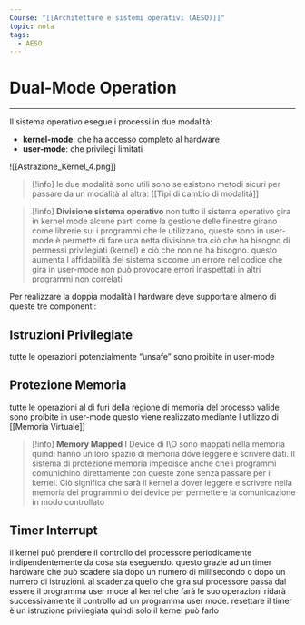 ```yaml
---
Course: "[[Architetture e sistemi operativi (AESO)]]"
topic: nota
tags:
  - AESO
---
```

# Dual-Mode Operation
---
Il sistema operativo esegue i processi  in due modalità:
- **kernel-mode**:  che ha accesso completo al hardware
- **user-mode**: che privilegi limitati

![[Astrazione_Kernel_4.png]]
> [!info]
> le due modalità sono utili sono se esistono metodi sicuri per passare da un modalità al altra: [[Tipi di cambio di modalità]]

>[!info] **Divisione sistema operativo**
non tutto il sistema operativo gira in kernel mode alcune parti come la gestione delle finestre girano come librerie sui i programmi che le utilizzano, queste sono in user-mode è permette di fare una netta divisione tra ciò che ha bisogno di permessi privilegiati (kernel) e ciò che non ne ha bisogno. questo aumenta l affidabilità del sistema siccome un errore nel codice che gira in user-mode non può provocare errori inaspettati in altri programmi non correlati

Per realizzare la doppia modalità l hardware deve supportare almeno di queste tre componenti:

## Istruzioni Privilegiate

 tutte le operazioni potenzialmente “unsafe”  sono proibite in user-mode

## Protezione Memoria

tutte le operazioni al di furi della regione di memoria del processo valide sono proibite in user-mode questo viene realizzato mediante l utilizzo di [[Memoria Virtuale]]


>[!info]  **Memory Mapped**
I Device di I\O sono mappati nella memoria quindi hanno un loro spazio di memoria dove leggere e scrivere dati. Il sistema di protezione memoria impedisce anche che i programmi comunichino direttamente con queste zone senza passare per il kernel. Ciò significa che sarà il kernel a dover leggere e scrivere nella memoria dei programmi o dei device per permettere la comunicazione in modo controllato

## Timer Interrupt

il kernel può prendere il controllo del processore periodicamente  indipendentemente da cosa sta eseguendo. questo grazie ad un timer hardware  che può scadere sia dopo un numero di millisecondo o dopo un numero di istruzioni. al scadenza quello che gira sul processore passa dal essere il programma user mode al kernel che farà le suo operazioni ridarà successivamente il controllo ad un programma user mode. resettare il timer è un istruzione privilegiata quindi solo il kernel può farlo
